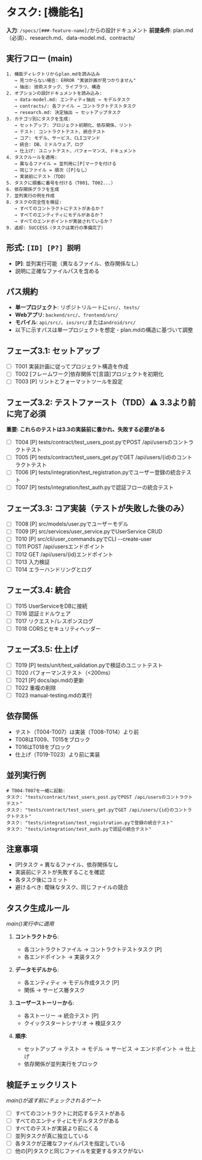# タスク: [機能名]

**入力**: `/specs/[###-feature-name]/`からの設計ドキュメント
**前提条件**: plan.md（必須）、research.md、data-model.md、contracts/

## 実行フロー (main)
```
1. 機能ディレクトリからplan.mdを読み込み
   → 見つからない場合: ERROR "実装計画が見つかりません"
   → 抽出: 技術スタック、ライブラリ、構造
2. オプションの設計ドキュメントを読み込み:
   → data-model.md: エンティティ抽出 → モデルタスク
   → contracts/: 各ファイル → コントラクトテストタスク
   → research.md: 決定抽出 → セットアップタスク
3. カテゴリ別にタスクを生成:
   → セットアップ: プロジェクト初期化、依存関係、リント
   → テスト: コントラクトテスト、統合テスト
   → コア: モデル、サービス、CLIコマンド
   → 統合: DB、ミドルウェア、ログ
   → 仕上げ: ユニットテスト、パフォーマンス、ドキュメント
4. タスクルールを適用:
   → 異なるファイル = 並列用に[P]マークを付ける
   → 同じファイル = 順次（[P]なし）
   → 実装前にテスト（TDD）
5. タスクに順番に番号を付ける（T001、T002...）
6. 依存関係グラフを生成
7. 並列実行の例を作成
8. タスクの完全性を検証:
   → すべてのコントラクトにテストがあるか？
   → すべてのエンティティにモデルがあるか？
   → すべてのエンドポイントが実装されているか？
9. 返却: SUCCESS（タスクは実行の準備完了）
```

## 形式: `[ID] [P?] 説明`
- **[P]**: 並列実行可能（異なるファイル、依存関係なし）
- 説明に正確なファイルパスを含める

## パス規約
- **単一プロジェクト**: リポジトリルートに`src/`、`tests/`
- **Webアプリ**: `backend/src/`、`frontend/src/`
- **モバイル**: `api/src/`、`ios/src/`または`android/src/`
- 以下に示すパスは単一プロジェクトを想定 - plan.mdの構造に基づいて調整

## フェーズ3.1: セットアップ
- [ ] T001 実装計画に従ってプロジェクト構造を作成
- [ ] T002 [フレームワーク]依存関係で[言語]プロジェクトを初期化
- [ ] T003 [P] リントとフォーマットツールを設定

## フェーズ3.2: テストファースト（TDD）⚠️ 3.3より前に完了必須
**重要: これらのテストは3.3の実装前に書かれ、失敗する必要がある**
- [ ] T004 [P] tests/contract/test_users_post.pyでPOST /api/usersのコントラクトテスト
- [ ] T005 [P] tests/contract/test_users_get.pyでGET /api/users/{id}のコントラクトテスト
- [ ] T006 [P] tests/integration/test_registration.pyでユーザー登録の統合テスト
- [ ] T007 [P] tests/integration/test_auth.pyで認証フローの統合テスト

## フェーズ3.3: コア実装（テストが失敗した後のみ）
- [ ] T008 [P] src/models/user.pyでユーザーモデル
- [ ] T009 [P] src/services/user_service.pyでUserService CRUD
- [ ] T010 [P] src/cli/user_commands.pyでCLI --create-user
- [ ] T011 POST /api/usersエンドポイント
- [ ] T012 GET /api/users/{id}エンドポイント
- [ ] T013 入力検証
- [ ] T014 エラーハンドリングとログ

## フェーズ3.4: 統合
- [ ] T015 UserServiceをDBに接続
- [ ] T016 認証ミドルウェア
- [ ] T017 リクエスト/レスポンスログ
- [ ] T018 CORSとセキュリティヘッダー

## フェーズ3.5: 仕上げ
- [ ] T019 [P] tests/unit/test_validation.pyで検証のユニットテスト
- [ ] T020 パフォーマンステスト（<200ms）
- [ ] T021 [P] docs/api.mdの更新
- [ ] T022 重複の削除
- [ ] T023 manual-testing.mdの実行

## 依存関係
- テスト（T004-T007）は実装（T008-T014）より前
- T008はT009、T015をブロック
- T016はT018をブロック
- 仕上げ（T019-T023）より前に実装

## 並列実行例
```
# T004-T007を一緒に起動:
タスク: "tests/contract/test_users_post.pyでPOST /api/usersのコントラクトテスト"
タスク: "tests/contract/test_users_get.pyでGET /api/users/{id}のコントラクトテスト"
タスク: "tests/integration/test_registration.pyで登録の統合テスト"
タスク: "tests/integration/test_auth.pyで認証の統合テスト"
```

## 注意事項
- [P]タスク = 異なるファイル、依存関係なし
- 実装前にテストが失敗することを確認
- 各タスク後にコミット
- 避けるべき: 曖昧なタスク、同じファイルの競合

## タスク生成ルール
*main()実行中に適用*

1. **コントラクトから**:
   - 各コントラクトファイル → コントラクトテストタスク [P]
   - 各エンドポイント → 実装タスク
   
2. **データモデルから**:
   - 各エンティティ → モデル作成タスク [P]
   - 関係 → サービス層タスク
   
3. **ユーザーストーリーから**:
   - 各ストーリー → 統合テスト [P]
   - クイックスタートシナリオ → 検証タスク

4. **順序**:
   - セットアップ → テスト → モデル → サービス → エンドポイント → 仕上げ
   - 依存関係が並列実行をブロック

## 検証チェックリスト
*main()が返す前にチェックされるゲート*

- [ ] すべてのコントラクトに対応するテストがある
- [ ] すべてのエンティティにモデルタスクがある
- [ ] すべてのテストが実装より前にくる
- [ ] 並列タスクが真に独立している
- [ ] 各タスクが正確なファイルパスを指定している
- [ ] 他の[P]タスクと同じファイルを変更するタスクがない